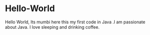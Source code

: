 # Hello-World
Hello World, Its mumbi here this my first code in Java .I am passionate about Java.
I love sleeping and drinking coffee.

